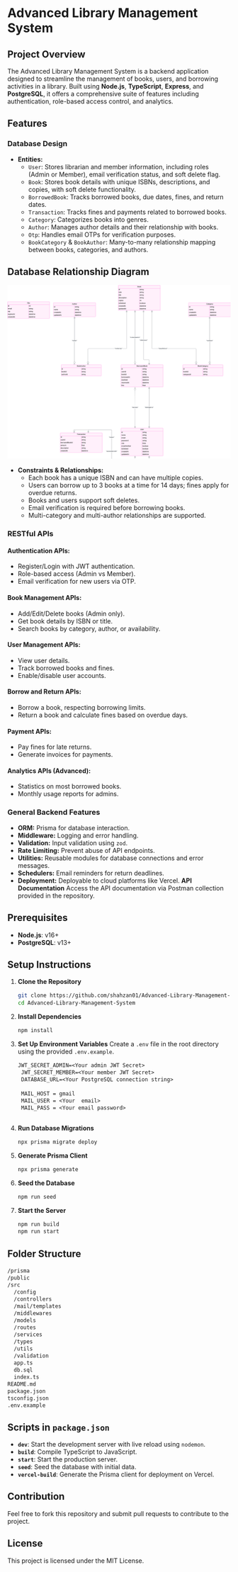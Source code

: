 # Advanced Library Management System

## Project Overview
The Advanced Library Management System is a backend application designed to streamline the management of books, users, and borrowing activities in a library. Built using **Node.js**, **TypeScript**, **Express**, and **PostgreSQL**, it offers a comprehensive suite of features including authentication, role-based access control, and analytics.

## Features

### Database Design
- **Entities:**
  - `User`: Stores librarian and member information, including roles (Admin or Member), email verification status, and soft delete flag.
  - `Book`: Stores book details with unique ISBNs, descriptions, and copies, with soft delete functionality.
  - `BorrowedBook`: Tracks borrowed books, due dates, fines, and return dates.
  - `Transaction`: Tracks fines and payments related to borrowed books.
  - `Category`: Categorizes books into genres.
  - `Author`: Manages author details and their relationship with books.
  - `Otp`: Handles email OTPs for verification purposes.
  - `BookCategory` & `BookAuthor`: Many-to-many relationship mapping between books, categories, and authors.
 
<h2>Database Relationship Diagram</h2>
<img src="https://github.com/shahzan01/Advanced-Library-Management-System/blob/main/public/db-diagram.png" alt="Database Relationship Diagram" />

- **Constraints & Relationships:**
  - Each book has a unique ISBN and can have multiple copies.
  - Users can borrow up to 3 books at a time for 14 days; fines apply for overdue returns.
  - Books and users support soft deletes.
  - Email verification is required before borrowing books.
  - Multi-category and multi-author relationships are supported.

### RESTful APIs
#### Authentication APIs:
- Register/Login with JWT authentication.
- Role-based access (Admin vs Member).
- Email verification for new users via OTP.

#### Book Management APIs:
- Add/Edit/Delete books (Admin only).
- Get book details by ISBN or title.
- Search books by category, author, or availability.

#### User Management APIs:
- View user details.
- Track borrowed books and fines.
- Enable/disable user accounts.

#### Borrow and Return APIs:
- Borrow a book, respecting borrowing limits.
- Return a book and calculate fines based on overdue days.

#### Payment APIs:
- Pay fines for late returns.
- Generate invoices for payments.

#### Analytics APIs (Advanced):
- Statistics on most borrowed books.
- Monthly usage reports for admins.

### General Backend Features
- **ORM:** Prisma for database interaction.
- **Middleware:** Logging and error handling.
- **Validation:** Input validation using `zod`.
- **Rate Limiting:** Prevent abuse of API endpoints.
- **Utilities:** Reusable modules for database connections and error messages.
- **Schedulers:** Email reminders for return deadlines.
- **Deployment:** Deployable to cloud platforms like Vercel.
 **API Documentation**
   Access the API documentation via Postman collection provided in the repository.
 
## Prerequisites
- **Node.js**: v16+
- **PostgreSQL**: v13+

## Setup Instructions

1. **Clone the Repository**
   ```bash
   git clone https://github.com/shahzan01/Advanced-Library-Management-System
   cd Advanced-Library-Management-System
   ```

2. **Install Dependencies**
   ```bash
   npm install
   ```

3. **Set Up Environment Variables**
   Create a `.env` file in the root directory using the provided `.env.example`.
   ```
   JWT_SECRET_ADMIN=<Your admin JWT Secret>
    JWT_SECRET_MEMBER=<Your member JWT Secret>
    DATABASE_URL=<Your PostgreSQL connection string>

    MAIL_HOST = gmail
    MAIL_USER = <Your  email>
    MAIL_PASS = <Your email password>


   ```

4. **Run Database Migrations**
   ```bash
   npx prisma migrate deploy
   ```

5. **Generate Prisma Client**
   ```bash
   npx prisma generate
   ```

6. **Seed the Database**
   ```bash
   npm run seed
   ```

7. **Start the Server**
   ```bash
   npm run build
   npm run start
   ```
## Folder Structure
```
/prisma
/public
/src
  /config
  /controllers
  /mail/templates
  /middlewares
  /models
  /routes
  /services
  /types
  /utils
  /validation
  app.ts
  db.sql
  index.ts
README.md
package.json
tsconfig.json
.env.example
```

## Scripts in `package.json`
- **`dev`**: Start the development server with live reload using `nodemon`.
- **`build`**: Compile TypeScript to JavaScript.
- **`start`**: Start the production server.
- **`seed`**: Seed the database with initial data.
- **`vercel-build`**: Generate the Prisma client for deployment on Vercel.



## Contribution
Feel free to fork this repository and submit pull requests to contribute to the project.

## License
This project is licensed under the MIT License.
